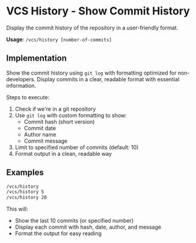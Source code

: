 # VCS History - Show Commit History

Display the commit history of the repository in a user-friendly format.

**Usage**: `/vcs/history [number-of-commits]`

## Implementation

Show the commit history using `git log` with formatting optimized for non-developers. Display commits in a clear, readable format with essential information.

Steps to execute:
1. Check if we're in a git repository
2. Use `git log` with custom formatting to show:
   - Commit hash (short version)
   - Commit date
   - Author name
   - Commit message
3. Limit to specified number of commits (default: 10)
4. Format output in a clean, readable way

## Examples

```bash
/vcs/history
/vcs/history 5
/vcs/history 20
```

This will:
- Show the last 10 commits (or specified number)
- Display each commit with hash, date, author, and message
- Format the output for easy reading
